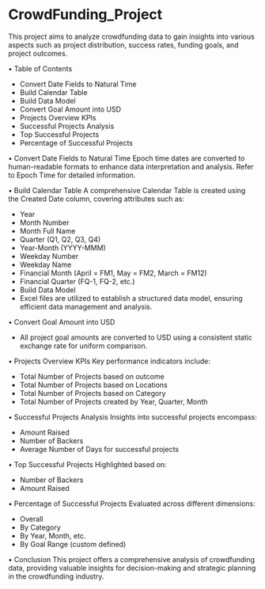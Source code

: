 # CrowdFunding_Project
This project aims to analyze crowdfunding data to gain insights into various aspects such as project distribution, success rates, funding goals, and project outcomes.

• Table of Contents
- Convert Date Fields to Natural Time
- Build Calendar Table
- Build Data Model
- Convert Goal Amount into USD
- Projects Overview KPIs
- Successful Projects Analysis
- Top Successful Projects
- Percentage of Successful Projects

• Convert Date Fields to Natural Time
Epoch time dates are converted to human-readable formats to enhance data interpretation and analysis. Refer to Epoch Time for detailed information.

• Build Calendar Table
A comprehensive Calendar Table is created using the Created Date column, covering attributes such as:

- Year
- Month Number
- Month Full Name
- Quarter (Q1, Q2, Q3, Q4)
- Year-Month (YYYY-MMM)
- Weekday Number
- Weekday Name
- Financial Month (April = FM1, May = FM2, March = FM12)
- Financial Quarter (FQ-1, FQ-2, etc.)
- Build Data Model
- Excel files are utilized to establish a structured data model, ensuring efficient data management and analysis.

• Convert Goal Amount into USD
- All project goal amounts are converted to USD using a consistent static exchange rate for uniform comparison.

• Projects Overview KPIs
Key performance indicators include:

- Total Number of Projects based on outcome
- Total Number of Projects based on Locations
- Total Number of Projects based on Category
- Total Number of Projects created by Year, Quarter, Month

• Successful Projects Analysis
Insights into successful projects encompass:

- Amount Raised
- Number of Backers
- Average Number of Days for successful projects

• Top Successful Projects
Highlighted based on:

- Number of Backers
- Amount Raised

• Percentage of Successful Projects
Evaluated across different dimensions:

- Overall
- By Category
- By Year, Month, etc.
- By Goal Range (custom defined)

• Conclusion
This project offers a comprehensive analysis of crowdfunding data, providing valuable insights for decision-making and strategic planning in the crowdfunding industry.
